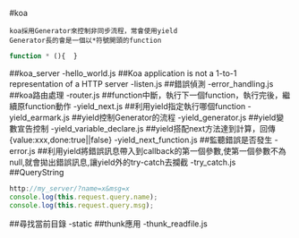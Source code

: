#koa
```
koa採用Generator來控制非同步流程，常會使用yield
Generator長的會是一個以*符號開頭的function
```
```javascript
function * (){  }
```
##koa_server
-hello_world.js
##Koa application is not a 1-to-1 representation of a HTTP server
-listen.js
##錯誤偵測
-error_handling.js
##koa路由處理
-router.js
##function中斷，執行下一個function，執行完後，繼續原function動作
-yield_next.js
##利用yield指定執行哪個function
-yield_earmark.js
##yield控制Generator的流程
-yield_generator.js
##yield變數宣告控制
-yield_variable_declare.js
##yield搭配next方法達到計算，回傳{value:xxx,done:true||false}
-yield_next_function.js
##監聽錯誤是否發生
-error.js
##利用yield將錯誤訊息帶入到callback的第一個參數,使第一個參數不為null,就會拋出錯誤訊息,讓yield外的try-catch去攔截
-try_catch.js
##QueryString
```javascript
http://my_server/?name=x&msg=x
console.log(this.request.query.name);
console.log(this.request.query.msg);
```
##尋找當前目錄
-static
##thunk應用
-thunk_readfile.js
